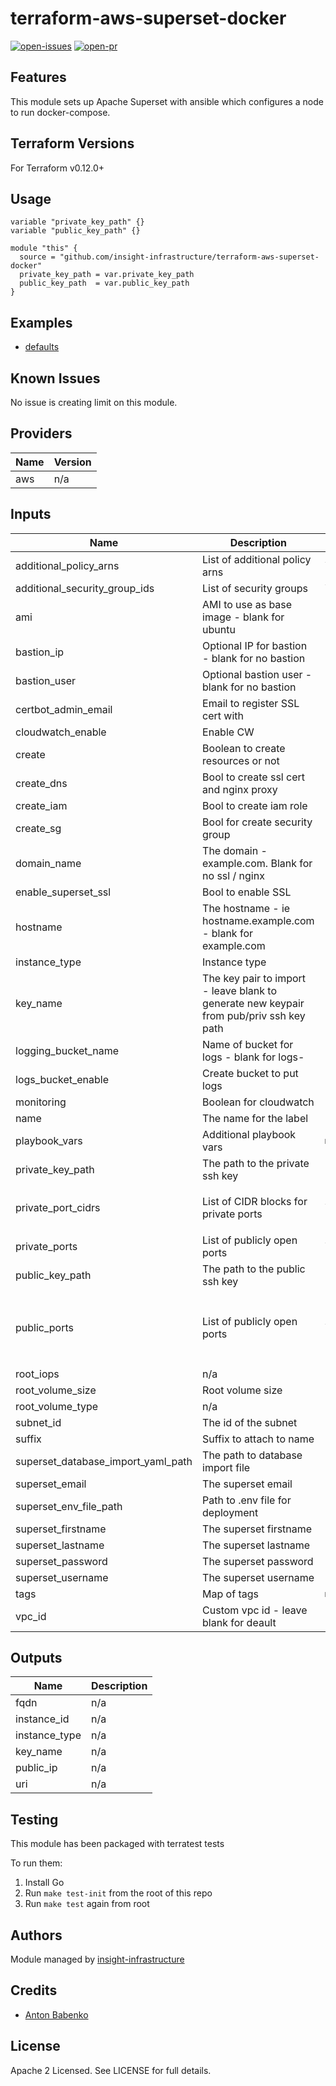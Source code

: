 # terraform-aws-superset-docker

[![open-issues](https://img.shields.io/github/issues-raw/insight-infrastructure/terraform-aws-superset-docker?style=for-the-badge)](https://github.com/insight-infrastructure/terraform-aws-superset-docker/issues)
[![open-pr](https://img.shields.io/github/issues-pr-raw/insight-infrastructure/terraform-aws-superset-docker?style=for-the-badge)](https://github.com/insight-infrastructure/terraform-aws-superset-docker/pulls)

## Features

This module sets up Apache Superset with ansible which configures a node to run docker-compose.

## Terraform Versions

For Terraform v0.12.0+

## Usage

```hcl
variable "private_key_path" {}
variable "public_key_path" {}

module "this" {
  source = "github.com/insight-infrastructure/terraform-aws-superset-docker"
  private_key_path = var.private_key_path
  public_key_path  = var.public_key_path
}
```
## Examples

- [defaults](https://github.com/insight-infrastructure/terraform-aws-superset-docker/tree/master/examples/defaults)

## Known  Issues
No issue is creating limit on this module.

<!-- BEGINNING OF PRE-COMMIT-TERRAFORM DOCS HOOK -->
## Providers

| Name | Version |
|------|---------|
| aws | n/a |

## Inputs

| Name | Description | Type | Default | Required |
|------|-------------|------|---------|:-----:|
| additional\_policy\_arns | List of additional policy arns | `list(string)` | `[]` | no |
| additional\_security\_group\_ids | List of security groups | `list(string)` | `[]` | no |
| ami | AMI to use as base image - blank for ubuntu | `string` | `""` | no |
| bastion\_ip | Optional IP for bastion - blank for no bastion | `string` | `""` | no |
| bastion\_user | Optional bastion user - blank for no bastion | `string` | `""` | no |
| certbot\_admin\_email | Email to register SSL cert with | `string` | `""` | no |
| cloudwatch\_enable | Enable CW | `bool` | `false` | no |
| create | Boolean to create resources or not | `bool` | `true` | no |
| create\_dns | Bool to create ssl cert and nginx proxy | `bool` | `true` | no |
| create\_iam | Bool to create iam role | `bool` | `false` | no |
| create\_sg | Bool for create security group | `bool` | `true` | no |
| domain\_name | The domain - example.com. Blank for no ssl / nginx | `string` | `""` | no |
| enable\_superset\_ssl | Bool to enable SSL | `bool` | `true` | no |
| hostname | The hostname - ie hostname.example.com - blank for example.com | `string` | `""` | no |
| instance\_type | Instance type | `string` | `"t3.small"` | no |
| key\_name | The key pair to import - leave blank to generate new keypair from pub/priv ssh key path | `string` | `""` | no |
| logging\_bucket\_name | Name of bucket for logs - blank for logs-<account-id> | `string` | `""` | no |
| logs\_bucket\_enable | Create bucket to put logs | `bool` | `false` | no |
| monitoring | Boolean for cloudwatch | `bool` | `false` | no |
| name | The name for the label | `string` | `"superset"` | no |
| playbook\_vars | Additional playbook vars | `map(string)` | `{}` | no |
| private\_key\_path | The path to the private ssh key | `string` | n/a | yes |
| private\_port\_cidrs | List of CIDR blocks for private ports | `list(string)` | <pre>[<br>  "172.31.0.0/16"<br>]</pre> | no |
| private\_ports | List of publicly open ports | `list(number)` | `[]` | no |
| public\_key\_path | The path to the public ssh key | `string` | n/a | yes |
| public\_ports | List of publicly open ports | `list(number)` | <pre>[<br>  22,<br>  80,<br>  443,<br>  8088<br>]</pre> | no |
| root\_iops | n/a | `string` | n/a | yes |
| root\_volume\_size | Root volume size | `number` | `8` | no |
| root\_volume\_type | n/a | `string` | `"gp2"` | no |
| subnet\_id | The id of the subnet | `string` | `""` | no |
| suffix | Suffix to attach to name | `string` | `""` | no |
| superset\_database\_import\_yaml\_path | The path to database import file | `string` | `""` | no |
| superset\_email | The superset email | `string` | `"recovery@email.com"` | no |
| superset\_env\_file\_path | Path to .env file for deployment | `string` | `""` | no |
| superset\_firstname | The superset firstname | `string` | `"ICON"` | no |
| superset\_lastname | The superset lastname | `string` | `"Todamoon"` | no |
| superset\_password | The superset password | `string` | `"changemenow"` | no |
| superset\_username | The superset username | `string` | `"superset"` | no |
| tags | Map of tags | `map(string)` | `{}` | no |
| vpc\_id | Custom vpc id - leave blank for deault | `string` | `""` | no |

## Outputs

| Name | Description |
|------|-------------|
| fqdn | n/a |
| instance\_id | n/a |
| instance\_type | n/a |
| key\_name | n/a |
| public\_ip | n/a |
| uri | n/a |

<!-- END OF PRE-COMMIT-TERRAFORM DOCS HOOK -->

## Testing
This module has been packaged with terratest tests

To run them:

1. Install Go
2. Run `make test-init` from the root of this repo
3. Run `make test` again from root

## Authors

Module managed by [insight-infrastructure](https://github.com/insight-infrastructure)

## Credits

- [Anton Babenko](https://github.com/antonbabenko)

## License

Apache 2 Licensed. See LICENSE for full details.